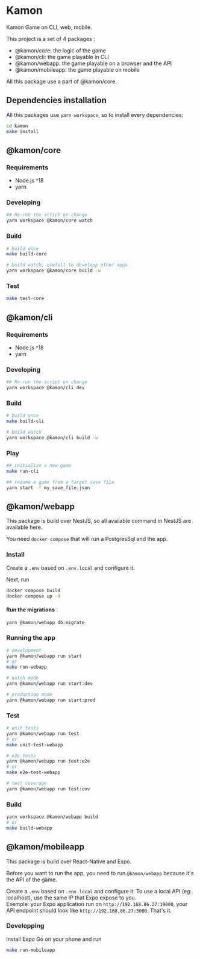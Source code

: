 # Kamon

Kamon Game on CLI, web, mobile.

This project is a set of 4 packages :

- @kamon/core: the logic of the game
- @kamon/cli: the game playable in CLI
- @kamon/webapp: the game playable on a browser and the API
- @kamon/mobileapp: the game playable on mobile

All this package use a part of @kamon/core.

## Dependencies installation

All this packages use `yarn workspace`, so to install every dependencies:

```sh
cd kamon
make install
```

## @kamon/core

### Requirements

- Node.js ^18
- yarn

### Developing

```sh
## Re-run the script on change
yarn workspace @kamon/core watch
```

### Build

```sh
# build once
make build-core

# build watch, usefull to developp other apps
yarn workspace @kamon/core build -w
```

### Test

```sh
make test-core
```

## @kamon/cli

### Requirements

- Node.js ^18
- yarn

### Developing

```sh
## Re-run the script on change
yarn workspace @kamon/cli dev
```

### Build

```sh
# build once
make build-cli

# build watch
yarn workspace @kamon/cli build -w
```

### Play

```sh
## initialize a new game
make run-cli

## resume a game from a target save file
yarn start -f my_save_file.json
```

## @kamon/webapp

This package is build over NestJS, so all available command in NestJS are available here.

You need `docker compose` that will run a PostgresSql and the app.

### Install

Create a `.env` based on `.env.local` and configure it.

Next, run

```sh
docker compose build
docker compose up -d
```

#### Run the migrations

```sh
yarn @kamon/webapp db:migrate
```

### Running the app

```bash
# development
yarn @kamon/webapp run start
# or
make run-webapp

# watch mode
yarn @kamon/webapp run start:dev

# production mode
yarn @kamon/webapp run start:prod
```

### Test

```bash
# unit tests
yarn @kamon/webapp run test
# or
make unit-test-webapp

# e2e tests
yarn @kamon/webapp run test:e2e
# or
make e2e-test-webapp

# test coverage
yarn @kamon/webapp run test:cov
```

### Build

```sh
yarn workspace @kamon/webapp build
# or
make build-webapp
```

## @kamon/mobileapp

This package is build over React-Native and Expo.

Before you want to run the app, you need to run `@kamon/webapp` because it's the API of the game.

Create a `.env` based on `.env.local` and configure it. To use a local API (eg: localhost), use the same IP that Expo expose to you.  
Exemple: your Expo application run on `http://192.168.86.27:19000`, your API endpoint should look like `http://192.168.86.27:3000`. That's it.

### Developping

Install Expo Go on your phone and run

```sh
make run-mobileapp
```
